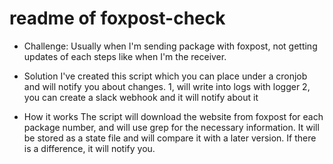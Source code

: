 # readme of foxpost-check 

- Challenge:
Usually when I'm sending package with foxpost, not getting updates of each steps like when I'm the receiver.

- Solution
I've created this script which you can place under a cronjob and will notify you about changes.
1, will write into logs with logger
2, you can create a slack webhook and it will notify about it

- How it works
The script will download the website from foxpost for each package number, and will use grep for the necessary information. It will be stored as a state file and will compare it with a later version. If there is a difference, it will notify you.
